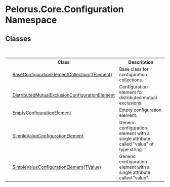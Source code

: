 # Pelorus.Core.Configuration Namespace

## Classes
&nbsp;<table><tr><th></th><th>Class</th><th>Description</th></tr><tr><td>![Public class](media/pubclass.gif "Public class")</td><td><a href="CAF267CA">BaseConfigurationElementCollection(TElement)</a></td><td>
Base class for configuration collections.</td></tr><tr><td>![Public class](media/pubclass.gif "Public class")</td><td><a href="C79BAE3D">DistributedMutualExclusionConfigurationElement</a></td><td>
Configuration element for distributed mutual exclusions.</td></tr><tr><td>![Public class](media/pubclass.gif "Public class")</td><td><a href="3F8BB7E1">EmptyConfigurationElement</a></td><td>
Empty configuration element.</td></tr><tr><td>![Public class](media/pubclass.gif "Public class")</td><td><a href="72F178C1">SimpleValueConfigurationElement</a></td><td>
Generic configuration element with a single attribute called "value" of type string.</td></tr><tr><td>![Public class](media/pubclass.gif "Public class")</td><td><a href="28B2486D">SimpleValueConfigurationElement(TValue)</a></td><td>
Generic configuration element with a single attribute called "value".</td></tr></table>&nbsp;
